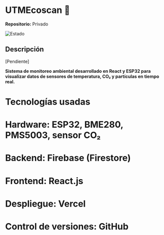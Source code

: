 # UTMEcoscan 🍃

**Repositorio:** Privado  

![Estado](https://img.shields.io/badge/estado-en%20producción-brightgreen)

## Descripción
[Pendiente]

**Sistema de monitoreo ambiental desarrollado en React y ESP32 para visualizar datos de sensores de temperatura, CO₂ y partículas en tiempo real.**

# Tecnologías usadas

# Hardware: ESP32, BME280, PMS5003, sensor CO₂

# Backend: Firebase (Firestore)

# Frontend: React.js

# Despliegue: Vercel

# Control de versiones: GitHub
